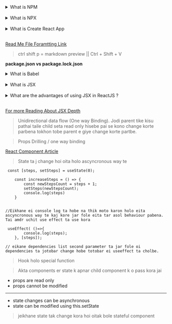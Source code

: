 

<details><summary>What is NPM</summary>
<p>
<b>NPM</b> stands for Node Package Manager. It is a Javascript package manager and the default package manager for Node projects. NPM is installed when NodeJS is installed on a machine. It comes with a command-line interface (CLI) used to interact with the online database of NPM. This database is called the NPM Registry, and it hosts public and private 'packages.' To add or update packages, we use the NPM CLI to interact with this database.

<br>
<b>Isaac Z</b>. Schlueter developed NPM purely in Javascript. It was first released in November 2010. Ever since, NPM has had a lot of updates and has improved in terms of efficiency, speed and security. 

</p>
</details>
<br>
<details><summary>What is NPX</summary>
<p>
<b>NPX</b> stands for Node Package eXecute. It is simply an NPM package runner. It allows developers to execute any Javascript Package available on the NPM registry without even installing it. NPX is installed automatically with NPM version 5.2.0 and above.
</p>
</details>
<br>

<details><summary>What is Create React App</summary>
<p>
<b>Create</b>React App is a comfortable environment for learning React, and is the best way to start building a new single-page application in React. It sets up your development environment so that you can use the latest JavaScript features, provides a nice developer experience, and optimizes your app for production.ed automatically with NPM version 5.2.0 and above.
</p>
</details>
<br>

 [Read Me File Foramtting Link](https://docs.github.com/en/get-started/writing-on-github/getting-started-with-writing-and-formatting-on-github/basic-writing-and-formatting-syntax)

>ctrl shift p = markdown preview || Ctrl + Shift + V

**package.json vs package.lock.json**

<details><summary>What is Babel</summary>
<p>
Babel Holo free and open source JS transpiler(Translate compiler) ja Ecmascript er newer version k previous version e convert kore kajer subidharthe.
</p>
</details>
<br>

<details><summary>What is JSX</summary>
<ul>
    <li>JavasCript XML</li>
    <li>JSX er Shajje html code gulo Javascript er modde sohojei lekha jai. abar html code er modde o javascript expression gulo bebohar kora jai curly braces er sahajje.</li>
    <li>Markup language & logic k alada file e na rekhe ekoi sathe proyojon moto akoi file  e rakha jai er jonno react component bebohar korte hoi</li>
</ul>
</details>
<br>

<details><summary>What are the advantages of using JSX in ReactJS ?</summary>
<ul>
    <li>JSX helps us in keeping our code simpler and elegant when writing large pieces of code.</li>
    <li>According to the React docs, most people find it helpful as a visual aid when working with UI inside the JavaScript code.</li>
    <li>JSX also allows React to show more useful error and warning messages.</li>
    <li>If one is familiar with HTML, it is quite easy to use JSX when building React application</li>
    <li>Faster than normal JavaScript as it performs optimizations while translating to regular JavaScript.</li>
</ul>
</details>
<br>

[For more Reading About JSX Depth](https://reactjs.org/docs/jsx-in-depth.html)


> Unidirectional data flow (One way Binding). Jodi parent tike kisu pathai taile child seta read only hisebe pai se kono change korte parbena tokhon tobe parent e giye change korte partbe. 

>Props Drilling / one way binding

[React Component Article](https://reactjs.org/docs/components-and-props.html)

>State ta j change hoi oita holo ascyncronous way te


```
 const [steps, setSteps] = useState(0);

    const increaseSteps = () => {
        const newStepsCount = steps + 1;
        setSteps(newStepsCount);
        console.log(steps)
    }


//Eikhane ei console log ta hobe na thik moto karon holo eita ascyncronous way te kaj kore jar fole eita tar asol behaviour pabena. Tai amdr uchit use effect ta use kora
```

```
 useEffect( ()=>{
        console.log(steps);
    }, [steps]);

// eikane dependencies list second parameter ta jar fole oi dependencies ta jotobar change hobe totobar ei useeffect ta cholbe.
```

>Hook holo special function

>Akta components er state k apnar child component k o pass kora jai

- props are read only
- props cannot be modified
----------
- state changes can be asynchronous
- state can be modified using this.setState

> jeikhane state tak change kora hoi oitak bole stateful component